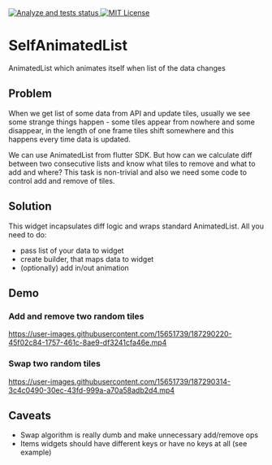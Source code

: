 <a href="https://github.com/sla-000/flutter-self_animated_list/actions">
<img src="https://github.com/sla-000/flutter-self_animated_list/workflows/flutter%20test/badge.svg" alt="Analyze and tests status">
</a>
<a href="https://opensource.org/licenses/MIT">
<img src="https://img.shields.io/badge/License-MIT-yellow.svg" alt="MIT License"/>
</a>


# SelfAnimatedList

AnimatedList which animates itself when list of the data changes


## Problem

When we get list of some data from API and update tiles, usually we see some strange things 
happen - some tiles appear from nowhere and some disappear, in the length of one frame tiles 
shift somewhere and this happens every time data is updated.

We can use AnimatedList from flutter SDK. But how can we calculate diff between two consecutive 
lists and know what tiles to remove and what to add and where? This task is non-trivial and also 
we need some code to control add and remove of tiles.


## Solution

This widget incapsulates diff logic and wraps standard AnimatedList. All you need to do:
- pass list of your data to widget 
- create builder, that maps data to widget
- (optionally) add in/out animation


## Demo

### Add and remove two random tiles

https://user-images.githubusercontent.com/15651739/187290220-45f02c84-1757-461c-8ae9-df3241cfa46e.mp4

### Swap two random tiles

https://user-images.githubusercontent.com/15651739/187290314-3c4c0490-30ec-43fd-999a-a70a58adb2d4.mp4


## Caveats

- Swap algorithm is really dumb and make unnecessary add/remove ops
- Items widgets should have different keys or have no keys at all (see example)
